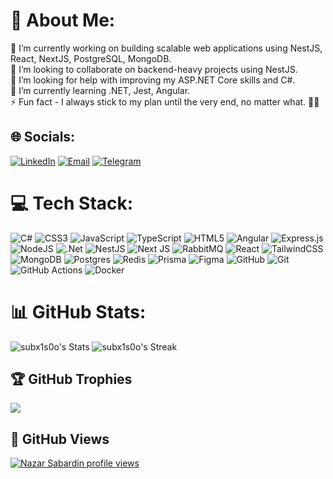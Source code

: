 # 💫 About Me:
🔭 I’m currently working on building scalable web applications using NestJS, React, NextJS, PostgreSQL, MongoDB.<br>👯 I’m looking to collaborate on backend-heavy projects using NestJS.<br>🤝 I’m looking for help with improving my ASP.NET Core skills and C#.<br>🌱 I’m currently learning .NET, Jest, Angular.<br>⚡ Fun fact - I always stick to my plan until the very end, no matter what. 💪🔥


## 🌐 Socials:
[![LinkedIn](https://img.shields.io/badge/LinkedIn-0077B5?style=for-the-badge&logo=linkedin&logoColor=white)](https://linkedin.com/in/nazar-sabardin) [![Email](https://img.shields.io/badge/Email-D14836?style=for-the-badge&logo=gmail&logoColor=white)](mailto:subx1s0o@gmail.com) [![Telegram](https://img.shields.io/badge/Telegram-2CA5E0?style=for-the-badge&logo=telegram&logoColor=white)](https://t.me/Subx1s0o)

# 💻 Tech Stack:
![C#](https://img.shields.io/badge/c%23-%23239120.svg?style=for-the-badge&logo=csharp&logoColor=white) ![CSS3](https://img.shields.io/badge/css3-%231572B6.svg?style=for-the-badge&logo=css3&logoColor=white) ![JavaScript](https://img.shields.io/badge/javascript-%23323330.svg?style=for-the-badge&logo=javascript&logoColor=%23F7DF1E) ![TypeScript](https://img.shields.io/badge/typescript-%23007ACC.svg?style=for-the-badge&logo=typescript&logoColor=white) ![HTML5](https://img.shields.io/badge/html5-%23E34F26.svg?style=for-the-badge&logo=html5&logoColor=white) ![Angular](https://img.shields.io/badge/angular-%23DD0031.svg?style=for-the-badge&logo=angular&logoColor=white) ![Express.js](https://img.shields.io/badge/express.js-%23404d59.svg?style=for-the-badge&logo=express&logoColor=%2361DAFB) ![NodeJS](https://img.shields.io/badge/node.js-6DA55F?style=for-the-badge&logo=node.js&logoColor=white) ![.Net](https://img.shields.io/badge/.NET-5C2D91?style=for-the-badge&logo=.net&logoColor=white) ![NestJS](https://img.shields.io/badge/nestjs-%23E0234E.svg?style=for-the-badge&logo=nestjs&logoColor=white) ![Next JS](https://img.shields.io/badge/Next-black?style=for-the-badge&logo=next.js&logoColor=white) ![RabbitMQ](https://img.shields.io/badge/rabbitmq-FF6600?style=for-the-badge&logo=rabbitmq&logoColor=white) ![React](https://img.shields.io/badge/react-%2320232a.svg?style=for-the-badge&logo=react&logoColor=%2361DAFB) ![TailwindCSS](https://img.shields.io/badge/tailwindcss-%2338B2AC.svg?style=for-the-badge&logo=tailwind-css&logoColor=white) ![MongoDB](https://img.shields.io/badge/MongoDB-%234ea94b.svg?style=for-the-badge&logo=mongodb&logoColor=white) ![Postgres](https://img.shields.io/badge/postgres-%23316192.svg?style=for-the-badge&logo=postgresql&logoColor=white) ![Redis](https://img.shields.io/badge/redis-%23DD0031.svg?style=for-the-badge&logo=redis&logoColor=white) ![Prisma](https://img.shields.io/badge/Prisma-3982CE?style=for-the-badge&logo=Prisma&logoColor=white) ![Figma](https://img.shields.io/badge/figma-%23F24E1E.svg?style=for-the-badge&logo=figma&logoColor=white) ![GitHub](https://img.shields.io/badge/github-%23121011.svg?style=for-the-badge&logo=github&logoColor=white) ![Git](https://img.shields.io/badge/git-%23F05033.svg?style=for-the-badge&logo=git&logoColor=white) ![GitHub Actions](https://img.shields.io/badge/github%20actions-%232671E5.svg?style=for-the-badge&logo=githubactions&logoColor=white) ![Docker](https://img.shields.io/badge/docker-%230db7ed.svg?style=for-the-badge&logo=docker&logoColor=white)
# 📊 GitHub Stats:
![subx1s0o's Stats](https://github-readme-stats.vercel.app/api?username=subx1s0o&theme=gotham&show_icons=true&hide_border=true&count_private=true) ![subx1s0o's Streak](https://github-readme-streak-stats.herokuapp.com/?user=subx1s0o&theme=gotham&hide_border=true)

## 🏆 GitHub Trophies
![](https://github-profile-trophy.vercel.app/?username=subx1s0o&theme=gotham&no-frame=false&no-bg=true&margin-w=4)

## 👀 GitHub Views
[![Nazar Sabardin profile views](https://u8views.com/api/v1/github/profiles/68860695/views/day-week-month-total-count.svg)](https://u8views.com/github/Subx1s0o)
